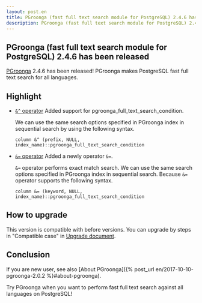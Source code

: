 ```yaml
---
layout: post.en
title: PGroonga (fast full text search module for PostgreSQL) 2.4.6 has been released
description: PGroonga (fast full text search module for PostgreSQL) 2.4.6 has been released!
---
```


## PGroonga (fast full text search module for PostgreSQL) 2.4.6 has been released

[PGroonga](https://pgroonga.github.io/) 2.4.6 has been released! PGroonga makes PostgreSQL fast full text search for all languages.

## Highlight

* [`&^` operator](https://pgroonga.github.io/reference/operators/prefix-search-v2.html) Added support for pgroonga_full_text_search_condition.

  We can use the same search options specified in PGroonga index in sequential search by using the following syntax.

  ```
  column &^ (prefix, NULL, index_name)::pgroonga_full_text_search_condition
  ```

* [`&=` operator](https://pgroonga.github.io/reference/operators/exact-match-search.html) Added a newly operator `&=`.

  `&=` operator performs exact match search.
  We can use the same search options specified in PGroonga index in sequential search.
  Because `&=` operator supports the following syntax.

  ```
  column &= (keyword, NULL, index_name)::pgroonga_full_text_search_condition
  ```

## How to upgrade

This version is compatible with before versions. You can upgrade by steps in "Compatible case" in [Upgrade document](https://pgroonga.github.io/upgrade/#compatible-case).

## Conclusion

If you are new user, see also [About PGroonga]({% post_url en/2017-10-10-pgroonga-2.0.2 %}#about-pgroonga).

Try PGroonga when you want to perform fast full text search against all languages on PostgreSQL!
